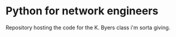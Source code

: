 # Python for network engineers

Repository hosting the code for the K. Byers class i'm sorta giving.
